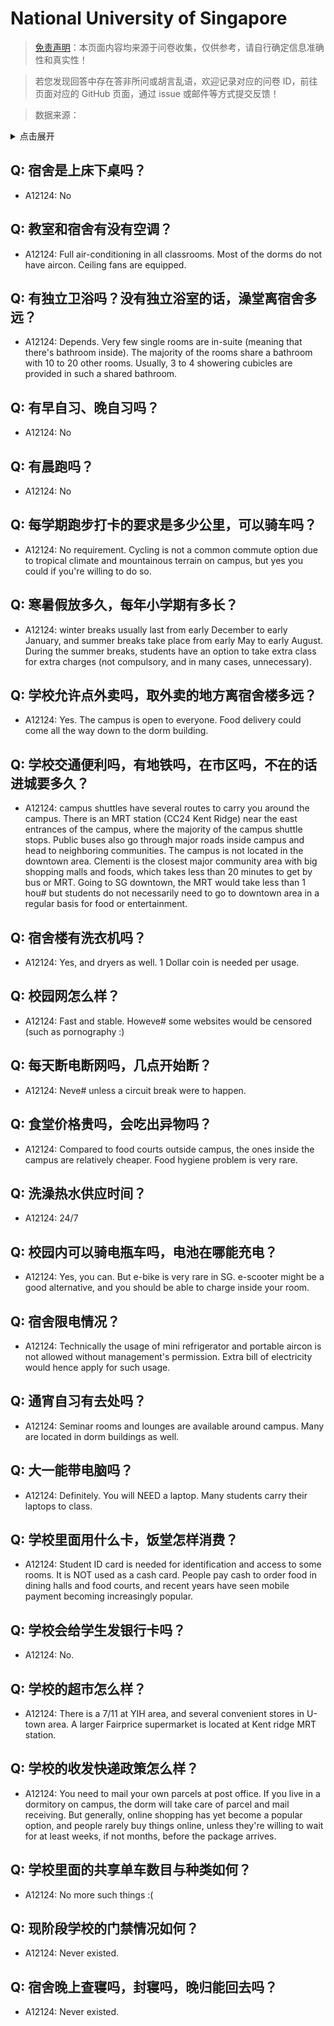 # National University of Singapore

> [免责声明](https://colleges.chat/#_3)：本页面内容均来源于问卷收集，仅供参考，请自行确定信息准确性和真实性！

> 若您发现回答中存在答非所问或胡言乱语，欢迎记录对应的问卷 ID，前往页面对应的 GitHub 页面，通过 issue 或邮件等方式提交反馈！

> 数据来源：

<details><summary>点击展开</summary>
<ul>
<li>A12124: 匿名 (2022 年 06 月)</li>
</ul>
</details>

## Q: 宿舍是上床下桌吗？

- A12124: No

## Q: 教室和宿舍有没有空调？

- A12124: Full air-conditioning in all classrooms. Most of the dorms do not have aircon. Ceiling fans are equipped.

## Q: 有独立卫浴吗？没有独立浴室的话，澡堂离宿舍多远？

- A12124: Depends. Very few single rooms are in-suite (meaning that there's bathroom inside). The majority of the rooms share a bathroom with 10 to 20 other rooms. Usually, 3 to 4 showering cubicles are provided in such a shared bathroom.

## Q: 有早自习、晚自习吗？

- A12124: No

## Q: 有晨跑吗？

- A12124: No

## Q: 每学期跑步打卡的要求是多少公里，可以骑车吗？

- A12124: No requirement. Cycling is not a common commute option due to tropical climate and mountainous terrain on campus, but yes you could if you're willing to do so.

## Q: 寒暑假放多久，每年小学期有多长？

- A12124: winter breaks usually last from early December to early January, and summer breaks take place from early May to early August. During the summer breaks, students have an option to take extra class for extra charges (not compulsory, and in many cases, unnecessary).

## Q: 学校允许点外卖吗，取外卖的地方离宿舍楼多远？

- A12124: Yes. The campus is open to everyone. Food delivery could come all the way down to the dorm building.

## Q: 学校交通便利吗，有地铁吗，在市区吗，不在的话进城要多久？

- A12124: campus shuttles have several routes to carry you around the campus. There is an MRT station (CC24 Kent Ridge) near the east entrances of the campus, where the majority of the campus shuttle stops. Public buses also go through major roads inside campus and head to neighboring communities. The campus is not located in the downtown area. Clementi is the closest major community area with big shopping malls and foods, which takes less than 20 minutes to get by bus or MRT. Going to SG downtown, the MRT would take less than 1 hou# but students do not necessarily need to go to downtown area in a regular basis for food or entertainment.

## Q: 宿舍楼有洗衣机吗？

- A12124: Yes, and dryers as well. 1 Dollar coin is needed per usage.

## Q: 校园网怎么样？

- A12124: Fast and stable. Howeve# some websites would be censored (such as pornography :)

## Q: 每天断电断网吗，几点开始断？

- A12124: Neve# unless a circuit break were to happen.

## Q: 食堂价格贵吗，会吃出异物吗？

- A12124: Compared to food courts outside campus, the ones inside the campus are relatively cheaper. Food hygiene problem is very rare.

## Q: 洗澡热水供应时间？

- A12124: 24/7

## Q: 校园内可以骑电瓶车吗，电池在哪能充电？

- A12124: Yes, you can. But e-bike is very rare in SG. e-scooter might be a good alternative, and you should be able to charge inside your room.

## Q: 宿舍限电情况？

- A12124: Technically the usage of mini refrigerator and portable aircon is not allowed without management's permission. Extra bill of electricity would hence apply for such usage.

## Q: 通宵自习有去处吗？

- A12124: Seminar rooms and lounges are available around campus. Many are located in dorm buildings as well.

## Q: 大一能带电脑吗？

- A12124: Definitely. You will NEED a laptop. Many students carry their laptops to class.

## Q: 学校里面用什么卡，饭堂怎样消费？

- A12124: Student ID card is needed for identification and access to some rooms. It is NOT used as a cash card. People pay cash to order food in dining halls and food courts, and recent years have seen mobile payment becoming increasingly popular.

## Q: 学校会给学生发银行卡吗？

- A12124: No.

## Q: 学校的超市怎么样？

- A12124: There is a 7/11 at YIH area, and several convenient stores in U-town area. A larger Fairprice supermarket is located at Kent ridge MRT station.

## Q: 学校的收发快递政策怎么样？

- A12124: You need to mail your own parcels at post office. If you live in a dormitory on campus, the dorm will take care of parcel and mail receiving. But generally, online shopping has yet become a popular option, and people rarely buy things online, unless they're willing to wait for at least weeks, if not months, before the package arrives.

## Q: 学校里面的共享单车数目与种类如何？

- A12124: No more such things :(

## Q: 现阶段学校的门禁情况如何？

- A12124: Never existed.

## Q: 宿舍晚上查寝吗，封寝吗，晚归能回去吗？

- A12124: Never existed.

